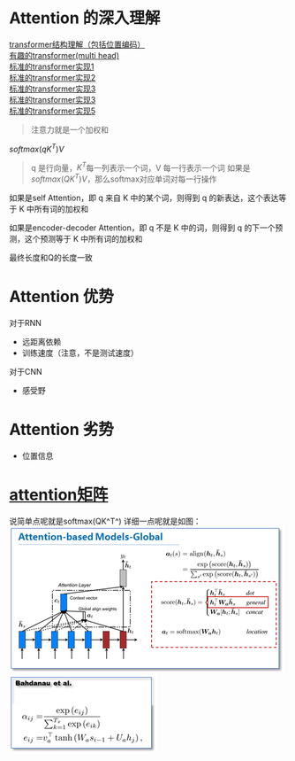 # Attention 的深入理解

[transformer结构理解（包括位置编码）](https://kexue.fm/archives/4765)  
[有趣的transformer(multi head)](http://skyhigh233.com/blog/2017/07/21/transformer/)  
[标准的transformer实现1](https://www.jianshu.com/p/eefe758fcb7a)  
[标准的transformer实现2](https://www.jiqizhixin.com/articles/2018-11-06-10)  
[标准的transformer实现3](https://zhuanlan.zhihu.com/p/48731949)  
[标准的transformer实现3](https://www.dazhuanlan.com/2019/11/08/5dc4b227111e2/)  
[标准的transformer实现5](https://luozhouyang.github.io/transformer/)  

> 注意力就是一个加权和

$softmax(qK^{T})V$

> q 是行向量，$K^{T}$每一列表示一个词，V 每一行表示一个词
> 如果是$softmax(QK^{T})V$，那么softmax对应单词对每一行操作

如果是self Attention，即 q 来自 K 中的某个词，则得到 q 的新表达，这个表达等于 K 中所有词的加权和

如果是encoder-decoder Attention，即 q 不是 K 中的词，则得到 q 的下一个预测，这个预测等于 K 中所有词的加权和

最终长度和Q的长度一致

# Attention 优势

对于RNN
- 远距离依赖
- 训练速度（注意，不是测试速度）

对于CNN
- 感受野


# Attention 劣势

- 位置信息

# [attention矩阵](https://www.cnblogs.com/robert-dlut/p/5952032.html)

说简单点呢就是softmax(QK^T^)
详细一点呢就是如图：
![](attentionMatrix1.png)
![](attentionMatrix2.png)
